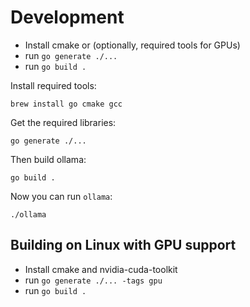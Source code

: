 # Development

- Install cmake or (optionally, required tools for GPUs)
- run `go generate ./...`
- run `go build .`

Install required tools:

```
brew install go cmake gcc
```

Get the required libraries:

```
go generate ./...
```

Then build ollama:

```
go build .
```

Now you can run `ollama`:

```
./ollama
```

## Building on Linux with GPU support

- Install cmake and nvidia-cuda-toolkit
- run `go generate ./... -tags gpu`
- run `go build .`
